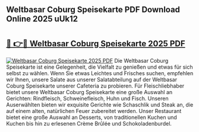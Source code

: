 ## Weltbasar Coburg Speisekarte PDF Download Online 2025 uUk12

# <h2><a href="http://gc6ulq.nevu.top/?p=Weltbasar+Coburg+Speisekarte">🔗 👉🔴 Weltbasar Coburg Speisekarte 2025 PDF</a></h2>

[![Weltbasar Coburg Speisekarte 2025 PDF](https://i.imgur.com/dBaPXMq.png)](http://gc6ulq.nevu.top/?p=Weltbasar+Coburg+Speisekarte)
Die Weltbasar Coburg Speisekarte ist eine Gelegenheit, die Vielfalt zu genießen und etwas für sich selbst zu wählen. Wenn Sie etwas Leichtes und Frisches suchen, empfehlen wir Ihnen, unsere Salate aus unserer Salatabteilung auf der Weltbasar Coburg Speisekarte unserer Cafeteria zu probieren. Für Fleischliebhaber bietet unsere Weltbasar Coburg Speisekarte eine große Auswahl an Gerichten: Rindfleisch, Schweinefleisch, Huhn und Fisch. Unseren Auserwählten bieten wir exquisite Gerichte wie Schaschlik und Steak an, die auf einem alten, natürlichen Feuer zubereitet werden. Unser Restaurant bietet eine große Auswahl an Desserts, von traditionellen Kuchen und Kuchen bis hin zu erlesenen Crème Brûlée und Schokoladenburdel.
